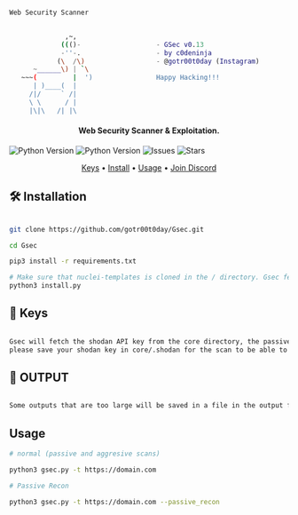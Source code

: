 ```bash

Web Security Scanner


              ,~,
             ((()-                   - GSec v0.13
             -''-.                   - by c0deninja 
            (\  /\)                  - @gotr00t0day (Instagram)
      ~______\) | `\
   ~~~(         |  ')                Happy Hacking!!!
      | )____(  |                    
     /|/     ` /|
     \ \      / |
     |\|\   /| |\
```
<h4 align="center">Web Security Scanner &amp; Exploitation.</h4>

![Python Version](https://img.shields.io/badge/python-3.9.12-green)
![Python Version](https://img.shields.io/badge/python-3.10.6-green)
![Issues](https://img.shields.io/github/issues/gotr00t0day/Gsec)
![Stars](https://img.shields.io/github/stars/gotr00t0day/Gsec)

<p align="center">
  <a href="#Kesy">Keys</a> •
  <a href="#Installation">Install</a> •
  <a href="#usage">Usage</a> •
  <a href="discord.gg/59cKfqNNHq">Join Discord</a>
</p>

## 🛠️ Installation

```bash

git clone https://github.com/gotr00t0day/Gsec.git

cd Gsec

pip3 install -r requirements.txt

# Make sure that nuclei-templates is cloned in the / directory. Gsec fetches the templates from ~/nuclei-templates
python3 install.py

```

## 🔑 Keys

```bash

Gsec will fetch the shodan API key from the core directory, the passive recon script supports scanning with shodan,
please save your shodan key in core/.shodan for the scan to be able to work.


```

## 📁 OUTPUT

```bash

Some outputs that are too large will be saved in a file in the output folder / directory.


```

## Usage

```bash
# normal (passive and aggresive scans)

python3 gsec.py -t https://domain.com

# Passive Recon

python3 gsec.py -t https://domain.com --passive_recon

```
